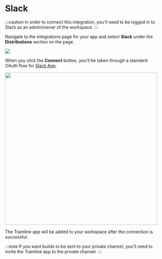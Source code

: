 
# Slack

:::caution
In order to connect this integration, you'll need to be logged in to Slack as an admin/owner of the workspace.
:::

Navigate to the integrations page for your app and select __Slack__ under the __Distributions__ section on the page.

![](/img/build-integration.png)

When you click the __Connect__ button, you'll be taken through a standard OAuth flow for [Slack App](https://api.slack.com/authentication/oauth-v2).

<img height="500" src="/img/connect-slack.png" width="500"/>

The Tramline app will be added to your workspace after the connection is successful.

:::note
If you want builds to be sent to your private channel, you'll need to invite the Tramline app to the private channel.
:::
